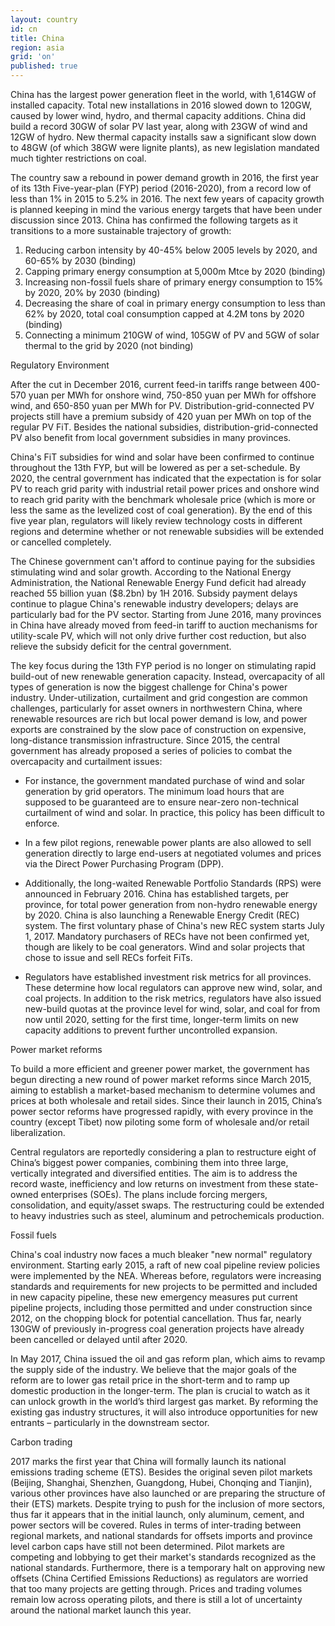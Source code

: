 ```yaml
---
layout: country
id: cn
title: China
region: asia
grid: 'on'
published: true
---
```


China has the largest power generation fleet in the world, with 1,614GW of installed capacity. Total new installations in 2016 slowed down to 120GW, caused by lower wind, hydro, and thermal capacity additions. China did build a record 30GW of solar PV last year, along with 23GW of wind and 12GW of hydro. New thermal capacity installs saw a significant slow down to 48GW (of which 38GW were lignite plants), as new legislation mandated much tighter restrictions on coal.

The country saw a rebound in power demand growth in 2016, the first year of its 13th Five-year-plan (FYP) period (2016-2020), from a record low of less than 1% in 2015 to 5.2% in 2016. The next few years of capacity growth is planned keeping in mind the various energy targets that have been under discussion since 2013. China has confirmed the following targets as it transitions to a more sustainable trajectory of growth: 
1) Reducing carbon intensity by 40-45% below 2005 levels by 2020, and 60-65% by 2030 (binding)
2) Capping primary energy consumption at 5,000m Mtce by 2020 (binding)
3) Increasing non-fossil fuels share of primary energy consumption to 15% by 2020, 20% by 2030 (binding)
4) Decreasing the share of coal in primary energy consumption to less than 62% by 2020, total coal consumption capped at 4.2M tons by 2020 (binding)
5) Connecting a minimum 210GW of wind, 105GW of PV and 5GW of solar thermal to the grid by 2020 (not binding)

Regulatory Environment

After the cut in December 2016, current feed-in tariffs range between 400-570 yuan per MWh for onshore wind, 750-850 yuan per MWh for offshore wind, and 650-850 yuan per MWh for PV. Distribution-grid-connected PV projects still have a premium subsidy of 420 yuan per MWh on top of the regular PV FiT. Besides the national subsidies, distribution-grid-connected PV also benefit from local government subsidies in many provinces.

China's FiT subsidies for wind and solar have been confirmed to continue throughout the 13th FYP, but will be lowered as per a set-schedule. By 2020, the central government has indicated that the expectation is for solar PV to reach grid parity with industrial retail power prices and onshore wind to reach grid parity with the benchmark wholesale price (which is more or less the same as the levelized cost of coal generation). By the end of this five year plan, regulators will likely review technology costs in different regions and determine whether or not renewable subsidies will be extended or cancelled completely.

The Chinese government can't afford to continue paying for the subsidies stimulating wind and solar growth. According to the National Energy Administration, the National Renewable Energy Fund deficit had already reached 55 billion yuan ($8.2bn) by 1H 2016. Subsidy payment delays continue to plague China's renewable industry developers; delays are particularly bad for the PV sector. Starting from June 2016, many provinces in China have already moved from feed-in tariff to auction mechanisms for utility-scale PV, which will not only drive further cost reduction, but also relieve the subsidy deficit for the central government.

The key focus during the 13th FYP period is no longer on stimulating rapid build-out of new renewable generation capacity. Instead, overcapacity of all types of generation is now the biggest challenge for China's power industry. Under-utilization, curtailment and grid congestion are common challenges, particularly for asset owners in northwestern China, where renewable resources are rich but local power demand is low, and power exports are constrained by the slow pace of construction on expensive, long-distance transmission infrastructure. Since 2015, the central government has already proposed a series of policies to combat the overcapacity and curtailment issues:

- For instance, the government mandated purchase of wind and solar generation by grid operators. The minimum load hours that are supposed to be guaranteed are to ensure near-zero non-technical curtailment of wind and solar. In practice, this policy has been difficult to enforce.

- In a few pilot regions, renewable power plants are also allowed to sell generation directly to large end-users at negotiated volumes and prices via the Direct Power Purchasing Program (DPP).

- Additionally, the long-waited Renewable Portfolio Standards (RPS) were announced in February 2016. China has established targets, per province, for total power generation from non-hydro renewable energy by 2020. China is also launching a Renewable Energy Credit (REC) system. The first voluntary phase of China's new REC system starts July 1, 2017. Mandatory purchasers of RECs have not been confirmed yet, though are likely to be coal generators. Wind and solar projects that chose to issue and sell RECs forfeit FiTs.

- Regulators have established investment risk metrics for all provinces. These determine how local regulators can approve new wind, solar, and coal projects. In addition to the risk metrics, regulators have also issued new-build quotas at the province level for wind, solar, and coal for from now until 2020, setting for the first time, longer-term limits on new capacity additions to prevent further uncontrolled expansion.

Power market reforms

To build a more efficient and greener power market, the government has begun directing a new round of power market reforms since March 2015, aiming to establish a market-based mechanism to determine volumes and prices at both wholesale and retail sides. Since their launch in 2015, China’s power sector reforms have progressed rapidly, with every province in the country (except Tibet) now piloting some form of wholesale and/or retail liberalization.

Central regulators are reportedly considering a plan to restructure eight of China’s biggest power companies, combining them into three large, vertically integrated and diversified entities. The aim is to address the record waste, inefficiency and low returns on investment from these state-owned enterprises (SOEs). The plans include forcing mergers, consolidation, and equity/asset swaps. The restructuring could be extended to heavy industries such as steel, aluminum and petrochemicals production.

Fossil fuels

China's coal industry now faces a much bleaker "new normal" regulatory environment. Starting early 2015, a raft of new coal pipeline review policies were implemented by the NEA. Whereas before, regulators were increasing standards and requirements for new projects to be permitted and included in new capacity pipeline, these new emergency measures put current pipeline projects, including those permitted and under construction since 2012, on the chopping block for potential cancellation. Thus far, nearly 130GW of previously in-progress coal generation projects have already been cancelled or delayed until after 2020.

In May 2017, China issued the oil and gas reform plan, which aims to revamp the supply side of the industry. We believe that the major goals of the reform are to lower gas retail price in the short-term and to ramp up domestic production in the longer-term. The plan is crucial to watch as it can unlock growth in the world’s third largest gas market. By reforming the existing gas industry structures, it will also introduce opportunities for new entrants – particularly in the downstream sector.

Carbon trading

2017 marks the first year that China will formally launch its national emissions trading scheme (ETS). Besides the original seven pilot markets (Beijing, Shanghai, Shenzhen, Guangdong, Hubei, Chonqing and Tianjin), various other provinces have also launched or are preparing the structure of their (ETS) markets. Despite trying to push for the inclusion of more sectors, thus far it appears that in the initial launch, only aluminum, cement, and power sectors will be covered. Rules in terms of inter-trading between regional markets, and national standards for offsets imports and province level carbon caps have still not been determined. Pilot markets are competing and lobbying to get their market's standards recognized as the national standards. Furthermore, there is a temporary halt on approving new offsets (China Certified Emissions Reductions) as regulators are worried that too many projects are getting through. Prices and trading volumes remain low across operating pilots, and there is still a lot of uncertainty around the national market launch this year.
